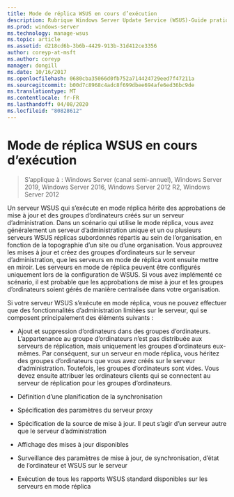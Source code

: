```yaml
---
title: Mode de réplica WSUS en cours d’exécution
description: Rubrique Windows Server Update Service (WSUS)-Guide pratique pour configurer le mode de réplica
ms.prod: windows-server
ms.technology: manage-wsus
ms.topic: article
ms.assetid: d218cd6b-3b6b-4429-913b-31d412ce3356
author: coreyp-at-msft
ms.author: coreyp
manager: dongill
ms.date: 10/16/2017
ms.openlocfilehash: 0680cba35066d0fb752a714424729eed7f47211a
ms.sourcegitcommit: b00d7c8968c4adc8f699dbee694afe6ed36bc9de
ms.translationtype: MT
ms.contentlocale: fr-FR
ms.lasthandoff: 04/08/2020
ms.locfileid: "80828612"
---
```

# <a name="running-wsus-replica-mode"></a>Mode de réplica WSUS en cours d’exécution

>S’applique à : Windows Server (canal semi-annuel), Windows Server 2019, Windows Server 2016, Windows Server 2012 R2, Windows Server 2012

Un serveur WSUS qui s’exécute en mode réplica hérite des approbations de mise à jour et des groupes d’ordinateurs créés sur un serveur d’administration. Dans un scénario qui utilise le mode réplica, vous avez généralement un serveur d’administration unique et un ou plusieurs serveurs WSUS réplicas subordonnés répartis au sein de l’organisation, en fonction de la topographie d’un site ou d’une organisation. Vous approuvez les mises à jour et créez des groupes d’ordinateurs sur le serveur d’administration, que les serveurs en mode de réplica vont ensuite mettre en miroir. Les serveurs en mode de réplica peuvent être configurés uniquement lors de la configuration de WSUS. Si vous avez implémenté ce scénario, il est probable que les approbations de mise à jour et les groupes d’ordinateurs soient gérés de manière centralisée dans votre organisation.

Si votre serveur WSUS s’exécute en mode réplica, vous ne pouvez effectuer que des fonctionnalités d’administration limitées sur le serveur, qui se composent principalement des éléments suivants :

-   Ajout et suppression d’ordinateurs dans des groupes d’ordinateurs. L’appartenance au groupe d’ordinateurs n’est pas distribuée aux serveurs de réplication, mais uniquement les groupes d’ordinateurs eux-mêmes. Par conséquent, sur un serveur en mode réplica, vous héritez des groupes d’ordinateurs que vous avez créés sur le serveur d’administration. Toutefois, les groupes d’ordinateurs sont vides. Vous devez ensuite attribuer les ordinateurs clients qui se connectent au serveur de réplication pour les groupes d’ordinateurs.

-   Définition d’une planification de la synchronisation

-   Spécification des paramètres du serveur proxy

-   Spécification de la source de mise à jour. Il peut s’agir d’un serveur autre que le serveur d’administration

-   Affichage des mises à jour disponibles

-   Surveillance des paramètres de mise à jour, de synchronisation, d’état de l’ordinateur et WSUS sur le serveur

-   Exécution de tous les rapports WSUS standard disponibles sur les serveurs en mode réplica



